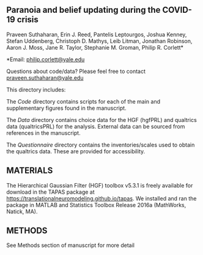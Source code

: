 ## Paranoia and belief updating during the COVID-19 crisis

Praveen Suthaharan, Erin J. Reed, Pantelis Leptourgos, Joshua Kenney, Stefan Uddenberg, Christoph D. Mathys, Leib Litman, Jonathan Robinson, Aaron J. Moss, Jane R. Taylor, Stephanie M. Groman, Philip R. Corlett*

*Email: philip.corlett@yale.edu

Questions about code/data? Please feel free to contact praveen.suthaharan@yale.edu

This directory includes:

The *Code* directory contains scripts for each of the main and supplementary figures found in the manuscript.

The *Data* directory contains choice data for the HGF (hgfPRL) and qualtrics data (qualtricsPRL) for the analysis. External data can be sourced from references in the manuscript.

The *Questionnaire* directory contains the inventories/scales used to obtain the qualtrics data. These are provided for accessibility.

## MATERIALS

The Hierarchical Gaussian Filter (HGF) toolbox v5.3.1 is freely available for download in the TAPAS package at https://translationalneuromodeling.github.io/tapas. We installed and ran the package in MATLAB and Statistics Toolbox Release 2016a (MathWorks, Natick, MA).

## METHODS

See Methods section of manuscript for more detail
